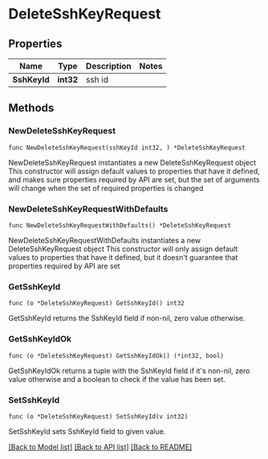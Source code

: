 # DeleteSshKeyRequest

## Properties

Name | Type | Description | Notes
------------ | ------------- | ------------- | -------------
**SshKeyId** | **int32** | ssh id | 

## Methods

### NewDeleteSshKeyRequest

`func NewDeleteSshKeyRequest(sshKeyId int32, ) *DeleteSshKeyRequest`

NewDeleteSshKeyRequest instantiates a new DeleteSshKeyRequest object
This constructor will assign default values to properties that have it defined,
and makes sure properties required by API are set, but the set of arguments
will change when the set of required properties is changed

### NewDeleteSshKeyRequestWithDefaults

`func NewDeleteSshKeyRequestWithDefaults() *DeleteSshKeyRequest`

NewDeleteSshKeyRequestWithDefaults instantiates a new DeleteSshKeyRequest object
This constructor will only assign default values to properties that have it defined,
but it doesn't guarantee that properties required by API are set

### GetSshKeyId

`func (o *DeleteSshKeyRequest) GetSshKeyId() int32`

GetSshKeyId returns the SshKeyId field if non-nil, zero value otherwise.

### GetSshKeyIdOk

`func (o *DeleteSshKeyRequest) GetSshKeyIdOk() (*int32, bool)`

GetSshKeyIdOk returns a tuple with the SshKeyId field if it's non-nil, zero value otherwise
and a boolean to check if the value has been set.

### SetSshKeyId

`func (o *DeleteSshKeyRequest) SetSshKeyId(v int32)`

SetSshKeyId sets SshKeyId field to given value.



[[Back to Model list]](../README.md#documentation-for-models) [[Back to API list]](../README.md#documentation-for-api-endpoints) [[Back to README]](../README.md)


